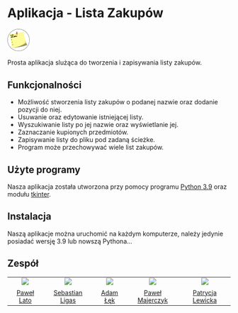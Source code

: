 # Aplikacja - Lista Zakupów
<p align="left" width="100%">
    <img width="10%" src="logo.png"> 
</p> 
Prosta aplikacja slużąca do tworzenia i zapisywania listy zakupów.


## Funkcjonalności
+ Możliwość stworzenia listy zakupów o podanej nazwie oraz dodanie pozycji do niej.
+ Usuwanie oraz edytowanie istniejącej listy.
+ Wyszukiwanie listy po jej nazwie oraz wyświetlanie jej.
+ Zaznaczanie kupionych przedmiotów.
+ Zapisywanie listy do pliku pod zadaną ścieżke.
+ Program może przechowywać wiele list zakupów.
## Użyte programy
Nasza aplikacja została utworzona przy pomocy programu [Python 3.9](https://www.python.org/downloads/release/python-390/) oraz modułu [tkinter](https://docs.python.org/3/library/tkinter.html).
## Instalacja
Naszą aplikacje można uruchomić na każdym komputerze, należy jedynie posiadać wersję 3.9 lub nowszą Pythona...
## Zespół
<table>
<tr>
    <td align="center">
        <a href="https://github.com/Laserjet332">
            <img src="https://avatars.githubusercontent.com/u/129281223?v=4" width="100;"/>
            <br />
        </a>
    </td>
    <td align="center">
        <a href="https://github.com/Ligas10105">
            <img src="https://avatars.githubusercontent.com/u/76687133?v=4" width="100;"/>
            <br />
        </a>
    </td>
    <td align="center">
        <a href="https://github.com/Adam-Lek">
            <img src="https://avatars.githubusercontent.com/u/129278265?v=4" width="100;"/>
            <br />
        </a>
    </td>  
    <td align="center">
        <a href="https://github.com/PMajerczyk">
            <img src="https://avatars.githubusercontent.com/u/76687128?v=4" width="100;"/>
            <br />
        </a>
    </td>
    <td align="center">
        <a href="https://github.com/Patrycj2a">
            <img src="https://avatars.githubusercontent.com/u/107553775?v=4" width="100;"/>
            <br />
        </a>
    </td>
</tr>

<tr>
    <td align = "center">
        <a href = "https://github.com/Laserjet332">
        Paweł Lato
    </td>
    <td align = "center">
        <a href = "https://github.com/Ligas10105">
        Sebastian Ligas
    </td>
    <td align = "center">
        <a href = "https://github.com/Adam-Lek">
        Adam Łęk
    </td>
    <td align = "center">
        <a href = "https://github.com/PMajerczyk">
        Paweł Majerczyk
    </td>
    <td align = "center">
        <a href = "https://github.com/Patrycj2a">
        Patrycja Lewicka
    </td>
</tr>
</table>
